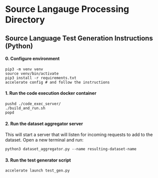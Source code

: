# Source Langauge Processing Directory

## Source Language Test Generation Instructions (Python)

#### 0. Configure environment

```
pip3 -m venv venv
source venv/bin/activate
pip3 install -r requirements.txt
accelerate config # and follow the instructions
```

#### 1. Run the code execution docker container

```
pushd ./code_exec_server/
./build_and_run.sh
popd
```

#### 2. Run the dataset aggregator server

This will start a server that will listen for incoming requests to add to the dataset. Open a new terminal and run:

```
python3 dataset_aggregator.py --name resulting-dataset-name
```

#### 3. Run the test generator script

```
accelerate launch test_gen.py
```
